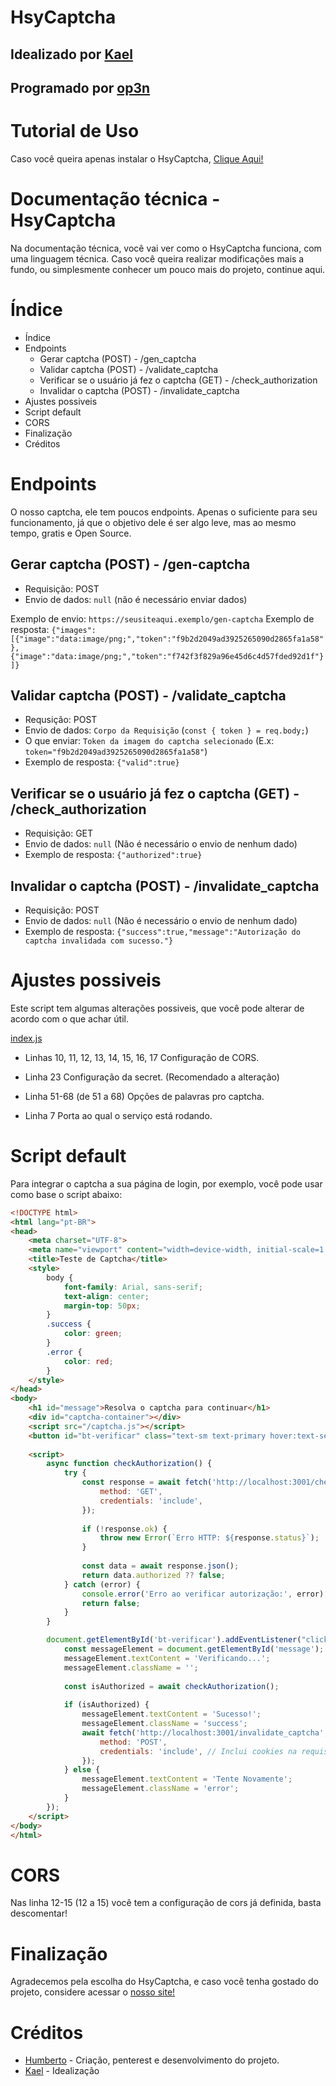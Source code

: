 # HsyCaptcha
## Idealizado por [Kael](https://github.com/oimeu)
## Programado por [op3n](https://github.com/op3ny)

# Tutorial de Uso
Caso você queira apenas instalar o HsyCaptcha, [Clique Aqui!](https://github.com/Hsyst/HsyCaptcha/blob/main/tutorial-de-uso.md)

# Documentação técnica - HsyCaptcha
Na documentação técnica, você vai ver como o HsyCaptcha funciona, com uma linguagem técnica. Caso você queira realizar modificações mais a fundo, ou simplesmente conhecer um pouco mais do projeto, continue aqui.

# Índice

- Índice
- Endpoints
  - Gerar captcha (POST) - /gen_captcha
  - Validar captcha (POST) - /validate_captcha
  - Verificar se o usuário já fez o captcha (GET) - /check_authorization
  - Invalidar o captcha (POST) - /invalidate_captcha
- Ajustes possiveis
- Script default
- CORS
- Finalização
- Créditos

# Endpoints
O nosso captcha, ele tem poucos endpoints. Apenas o suficiente para seu funcionamento, já que o objetivo dele é ser algo leve, mas ao mesmo tempo, gratis e Open Source.

## Gerar captcha (POST) - /gen-captcha
- Requisição: POST
- Envio de dados: `null` (não é necessário enviar dados)

Exemplo de envio: `https://seusiteaqui.exemplo/gen-captcha`
Exemplo de resposta: `{"images":[{"image":"data:image/png;","token":"f9b2d2049ad3925265090d2865fa1a58"},{"image":"data:image/png;","token":"f742f3f829a96e45d6c4d57fded92d1f"}]}`

## Validar captcha (POST) - /validate_captcha
- Requsição: POST
- Envio de dados: `Corpo da Requisição` (`const { token } = req.body;`)
- O que enviar: `Token da imagem do captcha selecionado` (E.x: `token="f9b2d2049ad3925265090d2865fa1a58"`)
- Exemplo de resposta: `{"valid":true}`

## Verificar se o usuário já fez o captcha (GET) - /check_authorization
- Requisição: GET
- Envio de dados: `null` (Não é necessário o envio de nenhum dado)
- Exemplo de resposta: `{"authorized":true}`

## Invalidar o captcha (POST) - /invalidate_captcha
- Requisição: POST
- Envio de dados: `null` (Não é necessário o envio de nenhum dado)
- Exemplo de resposta: `{"success":true,"message":"Autorização do captcha invalidada com sucesso."}`

# Ajustes possiveis
Este script tem algumas alterações possiveis, que você pode alterar de acordo com o que achar útil.

[index.js](https://github.com/Hsyst/HsyCaptcha/blob/main/index.js)

- Linhas 10, 11, 12, 13, 14, 15, 16, 17
Configuração de CORS.

- Linha 23
Configuração da secret. (Recomendado a alteração)

- Linha 51-68 (de 51 a 68)
Opções de palavras pro captcha.

- Linha 7
Porta ao qual o serviço está rodando.

# Script default
Para integrar o captcha a sua página de login, por exemplo, você pode usar como base o script abaixo:

```html
<!DOCTYPE html>
<html lang="pt-BR">
<head>
    <meta charset="UTF-8">
    <meta name="viewport" content="width=device-width, initial-scale=1.0">
    <title>Teste de Captcha</title>
    <style>
        body {
            font-family: Arial, sans-serif;
            text-align: center;
            margin-top: 50px;
        }
        .success {
            color: green;
        }
        .error {
            color: red;
        }
    </style>
</head>
<body>
    <h1 id="message">Resolva o captcha para continuar</h1>
    <div id="captcha-container"></div>
    <script src="/captcha.js"></script>
    <button id="bt-verificar" class="text-sm text-primary hover:text-secondary transition-all duration-300"> Verificar captcha </button>
    
    <script>
        async function checkAuthorization() {
            try {
                const response = await fetch('http://localhost:3001/check_authorization', {
                    method: 'GET',
                    credentials: 'include',
                });
                
                if (!response.ok) {
                    throw new Error(`Erro HTTP: ${response.status}`);
                }
                
                const data = await response.json();
                return data.authorized ?? false;
            } catch (error) {
                console.error('Erro ao verificar autorização:', error);
                return false;
            }
        }

        document.getElementById('bt-verificar').addEventListener("click", async function () {
            const messageElement = document.getElementById('message');
            messageElement.textContent = 'Verificando...';
            messageElement.className = '';
            
            const isAuthorized = await checkAuthorization();
            
            if (isAuthorized) {
                messageElement.textContent = 'Sucesso!';
                messageElement.className = 'success';
                await fetch('http://localhost:3001/invalidate_captcha', {
                    method: 'POST',
                    credentials: 'include', // Inclui cookies na requisição
                });
            } else {
                messageElement.textContent = 'Tente Novamente';
                messageElement.className = 'error';
            }
        });
    </script>
</body>
</html>
```

# CORS
Nas linha 12-15 (12 a 15) você tem a configuração de cors já definida, basta descomentar!

# Finalização
Agradecemos pela escolha do HsyCaptcha, e caso você tenha gostado do projeto, considere acessar o [nosso site!](https://hsyst.xyz)

# Créditos
- [Humberto](https://github.com/op3ny) - Criação, penterest e desenvolvimento do projeto.
- [Kael](https://github.com/oimeu) - Idealização
